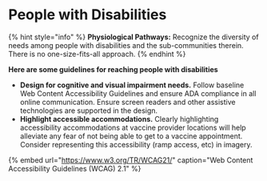 # People with Disabilities

{% hint style="info" %}
**Physiological Pathways:** Recognize the diversity of needs among people with disabilities and the sub-communities therein. There is no one-size-fits-all approach.
{% endhint %}

**Here are some guidelines for reaching people with disabilities**

* **Design for cognitive and visual impairment needs.** Follow baseline Web Content Accessibility Guidelines and ensure ADA compliance in all online communication. Ensure screen readers and other assistive technologies are supported in the design.
* **Highlight accessible accommodations.** Clearly highlighting accessibility accommodations at vaccine provider locations will help alleviate any fear of not being able to get to a vaccine appointment. Consider representing this accessibility \(ramp access, etc\) in imagery.

{% embed url="https://www.w3.org/TR/WCAG21/" caption="Web Content Accessibility Guidelines \(WCAG\) 2.1" %}

